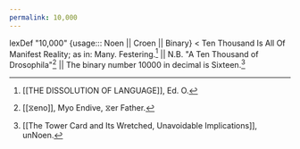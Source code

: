 ```yaml
---
permalink: 10,000
---
```

lexDef "10,000" {usage::: Noen || Croen || Binary} < Ten Thousand Is All Of Manifest Reality; as in: Many. Festering.[^10,000Noen] || N.B. "A Ten Thousand of Drosophila"[^10,000Croen] || The binary number 10000 in decimal is Sixteen.[^10,000Binary]

[^10,000Noen]: [[THE DISSOLUTION OF LANGUAGE]], Ed. O. 
[^10,000Croen]: [[⧖eno]], Myo Endive, ⧖er Father. 
[^10,000Binary]: [[The Tower Card and Its Wretched, Unavoidable Implications]], unNoen.

